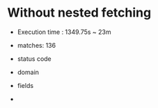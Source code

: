 # Without nested fetching
- Execution time : 1349.75s ~ 23m 
- matches: 136

- status code
- domain
- fields
- 

